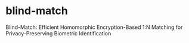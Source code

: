 # blind-match
Blind-Match: Efficient Homomorphic Encryption-Based 1:N Matching for
Privacy-Preserving Biometric Identification
